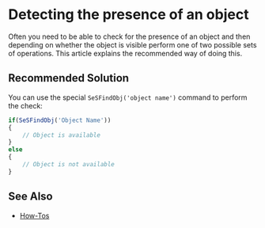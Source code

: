 # Detecting the presence of an object

Often you need to be able to check for the presence of an object and then depending on whether the object is visible perform one of two possible sets of operations. This article explains the recommended way of doing this.

## Recommended Solution

You can use the special `SeSFindObj('object name')` command to perform the check:

```javascript
if(SeSFindObj('Object Name'))
{
    // Object is available
}
else
{
    // Object is not available
}
```

## See Also

- [How-Tos](howtos.md)
